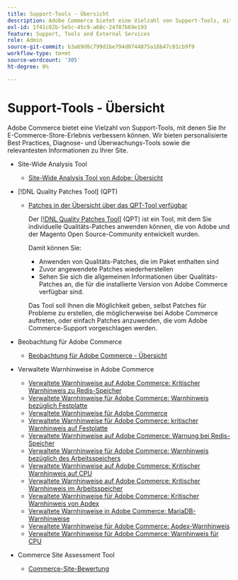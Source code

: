 ```yaml
---
title: Support-Tools - Übersicht
description: Adobe Commerce bietet eine Vielzahl von Support-Tools, mit denen Sie Ihr E-Commerce-Store-Erlebnis verbessern können. Wir bieten personalisierte Best Practices, Diagnose- und Überwachungs-Tools sowie die relevantesten Informationen zu Ihrer Site.
exl-id: 1f41c02b-5e5c-45c9-a68c-24787b69e193
feature: Support, Tools and External Services
role: Admin
source-git-commit: b3a69d0c799d1be794d0744875a18b47c01cb9f9
workflow-type: tm+mt
source-wordcount: '305'
ht-degree: 0%

---
```


# Support-Tools - Übersicht

Adobe Commerce bietet eine Vielzahl von Support-Tools, mit denen Sie Ihr E-Commerce-Store-Erlebnis verbessern können. Wir bieten personalisierte Best Practices, Diagnose- und Überwachungs-Tools sowie die relevantesten Informationen zu Ihrer Site.

* Site-Wide Analysis Tool

   * [Site-Wide Analysis Tool von Adobe: Übersicht](https://experienceleague.adobe.com/de/docs/commerce-operations/tools/site-wide-analysis-tool/intro)

* [!DNL Quality Patches Tool] (QPT)

   * [Patches in der Übersicht über das QPT-Tool verfügbar](https://experienceleague.adobe.com/de/docs/commerce-operations/tools/quality-patches-tool/patches-available-in-qpt/patches-available-in-qpt-tool-overview)

     Der [[!DNL Quality Patches Tool]](https://github.com/magento/quality-patches) (QPT) ist ein Tool, mit dem Sie individuelle Qualitäts-Patches anwenden können, die von Adobe und der Magento Open Source-Community entwickelt wurden.

     Damit können Sie:

      * Anwenden von Qualitäts-Patches, die im Paket enthalten sind
      * Zuvor angewendete Patches wiederherstellen
      * Sehen Sie sich die allgemeinen Informationen über Qualitäts-Patches an, die für die installierte Version von Adobe Commerce verfügbar sind.

     Das Tool soll Ihnen die Möglichkeit geben, selbst Patches für Probleme zu erstellen, die möglicherweise bei Adobe Commerce auftreten, oder einfach Patches anzuwenden, die vom Adobe Commerce-Support vorgeschlagen werden.

* Beobachtung für Adobe Commerce

   * [Beobachtung für Adobe Commerce - Übersicht](https://experienceleague.adobe.com/de/docs/commerce-operations/tools/observation-for-adobe-commerce/intro)

* Verwaltete Warnhinweise in Adobe Commerce
   * [Verwaltete Warnhinweise auf Adobe Commerce: Kritischer Warnhinweis zu Redis-Speicher](https://experienceleague.adobe.com/de/docs/commerce-operations/tools/managed-alerts-for-adobe-commerce/managed-alerts-on-magento-commerce-redis-memory-critical-alert)
   * [Verwaltete Warnhinweise für Adobe Commerce: Warnhinweis bezüglich Festplatte](https://experienceleague.adobe.com/de/docs/commerce-operations/tools/managed-alerts-for-adobe-commerce/managed-alerts-for-magento-commerce-disk-warning-alert)
   * [Verwaltete Warnhinweise für Adobe Commerce](https://experienceleague.adobe.com/de/docs/commerce-operations/tools/managed-alerts-for-adobe-commerce/managed-alerts-for-magento-commerce)
   * [Verwaltete Warnhinweise für Adobe Commerce: kritischer Warnhinweis auf Festplatte](https://experienceleague.adobe.com/de/docs/commerce-operations/tools/managed-alerts-for-adobe-commerce/managed-alerts-for-magento-commerce-disk-critical-alert)
   * [Verwaltete Warnhinweise auf Adobe Commerce: Warnung bei Redis-Speicher](https://experienceleague.adobe.com/de/docs/commerce-operations/tools/managed-alerts-for-adobe-commerce/managed-alerts-on-magento-commerce-redis-memory-warning-alert)
   * [Verwaltete Warnhinweise für Adobe Commerce: Warnhinweis bezüglich des Arbeitsspeichers](https://experienceleague.adobe.com/de/docs/commerce-operations/tools/managed-alerts-for-adobe-commerce/managed-alerts-for-magento-commerce-memory-warning-alert)
   * [Verwaltete Warnhinweise auf Adobe Commerce: Kritischer Warnhinweis auf CPU](https://experienceleague.adobe.com/de/docs/commerce-operations/tools/managed-alerts-for-adobe-commerce/managed-alerts-on-magento-commerce-cpu-critical-alert)
   * [Verwaltete Warnhinweise auf Adobe Commerce: Kritischer Warnhinweis im Arbeitsspeicher](https://experienceleague.adobe.com/de/docs/commerce-operations/tools/managed-alerts-for-adobe-commerce/managed-alerts-on-magento-commerce-memory-critical-alert)
   * [Verwaltete Warnhinweise für Adobe Commerce: Kritischer Warnhinweis von Apdex](https://experienceleague.adobe.com/de/docs/commerce-operations/tools/managed-alerts-for-adobe-commerce/managed-alerts-for-magento-commerce-apdex-critical-alert)
   * [Verwaltete Warnhinweise in Adobe Commerce: MariaDB-Warnhinweise](https://experienceleague.adobe.com/de/docs/commerce-operations/tools/managed-alerts-for-adobe-commerce/managed-alerts-on-magento-commerce-mariadb-alerts)
   * [Verwaltete Warnhinweise für Adobe Commerce: Apdex-Warnhinweis](https://experienceleague.adobe.com/de/docs/commerce-operations/tools/managed-alerts-for-adobe-commerce/managed-alerts-for-magento-commerce-apdex-warning-alert)
   * [Verwaltete Warnhinweise für Adobe Commerce: Warnhinweis für CPU](https://experienceleague.adobe.com/de/docs/commerce-operations/tools/managed-alerts-for-adobe-commerce/managed-alerts-for-magento-commerce-cpu-warning-alert)
* Commerce Site Assessment Tool
   * [Commerce-Site-Bewertung](https://experienceleague.adobe.com/tools/commerce-site-assessment/index.html?lang=de)
